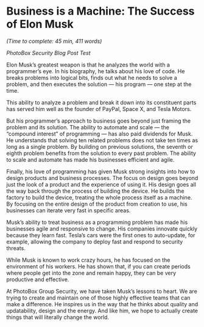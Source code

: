 # Business is a Machine: The Success of Elon Musk
_(Time to complete: 45 min, 411 words)_

_PhotoBox Security Blog Post Test_

Elon Musk’s greatest weapon is that he analyzes the world with a programmer’s eye. In his biography, he talks about his love of code. He breaks problems into logical bits, finds out what he needs to solve a problem, and then executes the solution — his program — one step at the time.

This ability to analyze a problem and break it down into its constituent parts has served him well as the founder of PayPal, Space X, and Tesla Motors. 

But his programmer’s approach to business goes beyond just framing the problem and its solution. The ability to automate and scale — the “compound interest” of programming — has also paid dividends for Musk. He understands that solving ten related problems does not take ten times as long as a single problem. By building on previous solutions, the seventh or eighth problem benefits from the solution to every past problem. The ability to scale and automate has made his businesses efficient and agile.

Finally, his love of programming has given Musk strong insights into how to design products and business processes. The focus on design goes beyond just the look of a product and the experience of using it. His design goes all the way back through the process of building the device. He builds the factory to build the device, treating the whole process itself as a machine. By focusing on the entire design of the product from creation to use, his businesses can iterate very fast in specific areas.

Musk’s ability to treat business as a programming problem has made his businesses agile and responsive to change. His companies innovate quickly because they learn fast. Tesla’s cars were the first ones to auto-update, for example, allowing the company to deploy fast and respond to security threats.

While Musk is known to work crazy hours, he has focused on the environment of his workers. He has shown that, if you can create periods where people get into the zone and remain happy, they can be very productive and effective. 

At PhotoBox Group Security, we have taken Musk’s lessons to heart. We are trying to create and maintain one of those highly effective teams that can make a difference. He inspires us in the way that he thinks about quality and updatability, design and the energy. And like him, we hope to actually create things that will literally change the world.
